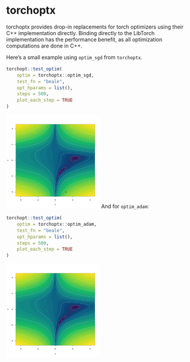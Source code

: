 
<!-- README.md is generated from README.Rmd. Please edit that file -->

# torchoptx

<!-- badges: start -->
<!-- badges: end -->

torchoptx provides drop-in replacements for torch optimizers using their
C++ implementation directly. Binding directly to the LibTorch
implementation has the performance benefit, as all optimization
computations are done in C++.

Here’s a small example using `optim_sgd` from `torchoptx`.

``` r
torchopt::test_optim(
    optim = torchoptx::optim_sgd,
    test_fn = "beale",
    opt_hparams = list(),
    steps = 500,
    plot_each_step = TRUE
)
```

<img src="man/figures/README-sgd-.gif" width="50%" height="50%" /> And
for `optim_adam`:

``` r
torchopt::test_optim(
    optim = torchoptx::optim_adam,
    test_fn = "beale",
    opt_hparams = list(),
    steps = 500,
    plot_each_step = TRUE
)
```

<img src="man/figures/README-adam-.gif" width="50%" height="50%" />
